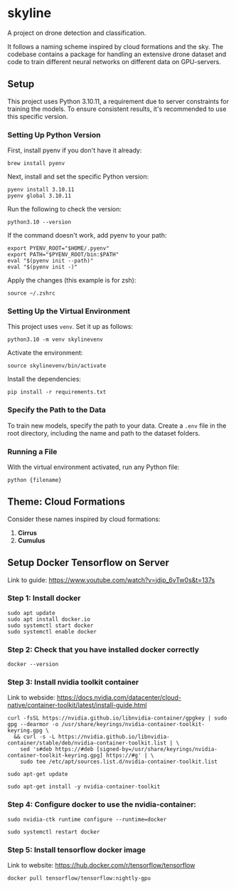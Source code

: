 # skyline
A project on drone detection and classification.

It follows a naming scheme inspired by cloud formations and the sky. The codebase contains a package for handling an extensive drone dataset and code to train different neural networks on different data on GPU-servers.

## Setup

This project uses Python 3.10.11, a requirement due to server constraints for training the models. To ensure consistent results, it's recommended to use this specific version.

### Setting Up Python Version

First, install pyenv if you don't have it already:

```
brew install pyenv
```

Next, install and set the specific Python version:

```
pyenv install 3.10.11
pyenv global 3.10.11
```

Run the following to check the version:

```
python3.10 --version
```

If the command doesn't work, add pyenv to your path:

```
export PYENV_ROOT="$HOME/.pyenv"
export PATH="$PYENV_ROOT/bin:$PATH"
eval "$(pyenv init --path)"
eval "$(pyenv init -)"
```

Apply the changes (this example is for zsh):

```
source ~/.zshrc
```

### Setting Up the Virtual Environment

This project uses `venv`. Set it up as follows:

```
python3.10 -m venv skylinevenv
```

Activate the environment:

```
source skylinevenv/bin/activate
```

Install the dependencies:

```
pip install -r requirements.txt
```

### Specify the Path to the Data

To train new models, specify the path to your data. Create a `.env` file in the root directory, including the name and path to the dataset folders.

### Running a File

With the virtual environment activated, run any Python file:

```
python {filename}
```

## Theme: Cloud Formations

Consider these names inspired by cloud formations:

1. **Cirrus**
2. **Cumulus**

## Setup Docker Tensorflow on Server

Link to guide: https://www.youtube.com/watch?v=jdip_6vTw0s&t=137s

### Step 1: Install docker

```
sudo apt update
sudo apt install docker.io
sudo systemctl start docker
sudo systemctl enable docker
```

### Step 2: Check that you have installed docker correctly

```
docker --version
```

### Step 3: Install nvidia toolkit container

Link to webside: https://docs.nvidia.com/datacenter/cloud-native/container-toolkit/latest/install-guide.html

```
curl -fsSL https://nvidia.github.io/libnvidia-container/gpgkey | sudo gpg --dearmor -o /usr/share/keyrings/nvidia-container-toolkit-keyring.gpg \
  && curl -s -L https://nvidia.github.io/libnvidia-container/stable/deb/nvidia-container-toolkit.list | \
    sed 's#deb https://#deb [signed-by=/usr/share/keyrings/nvidia-container-toolkit-keyring.gpg] https://#g' | \
    sudo tee /etc/apt/sources.list.d/nvidia-container-toolkit.list
```

```
sudo apt-get update
```

```
sudo apt-get install -y nvidia-container-toolkit
```

### Step 4: Configure docker to use the nvidia-container:

```
sudo nvidia-ctk runtime configure --runtime=docker
```

```
sudo systemctl restart docker
```

### Step 5: Install tensorflow docker image

Link to website: https://hub.docker.com/r/tensorflow/tensorflow

```
docker pull tensorflow/tensorflow:nightly-gpu
```
